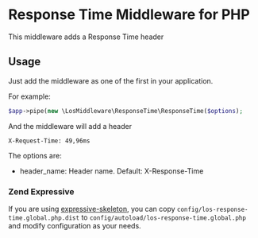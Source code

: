 # Response Time Middleware for PHP

This middleware adds a Response Time header

## Usage

Just add the middleware as one of the first in your application.

For example:
```php
$app->pipe(new \LosMiddleware\ResponseTime\ResponseTime($options);
```

And the middleware will add a header
```
X-Request-Time: 49,96ms
```

The options are:
* header_name: Header name. Default: X-Response-Time 

### Zend Expressive

If you are using [expressive-skeleton](https://github.com/zendframework/zend-expressive-skeleton), you can copy `config/los-response-time.global.php.dist` to `config/autoload/los-response-time.global.php` and modify configuration as your needs.
